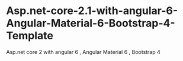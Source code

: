 # Asp.net-core-2.1-with-angular-6-Angular-Material-6-Bootstrap-4-Template
Asp.net core 2 with angular 6 , Angular Material 6 , Bootstrap 4

